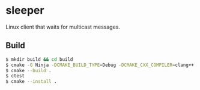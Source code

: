 # sleeper
Linux client that waits for multicast messages.

## Build
```bash
$ mkdir build && cd build
$ cmake -G Ninja -DCMAKE_BUILD_TYPE=Debug -DCMAKE_CXX_COMPILER=clang++ -DCMAKE_INSTALL_PREFIX=$HOME/usr/local ..
$ cmake --build .
$ ctest
$ cmake --install .
```

